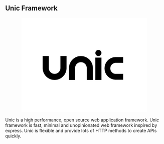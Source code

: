 ## Unic Framework

<p align="center">
  <img src="https://github.com/unicframework/docs/blob/main/unic-logo.jpg" width="400px" alt="Unic Logo">
</p>

Unic is a high performance, open source web application framework.
Unic framework is fast, minimal and unopinionated web framework inspired by express.
Unic is flexible and provide lots of HTTP methods to create APIs quickly.

